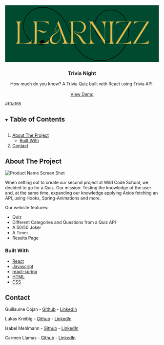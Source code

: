 <br />
<p align="center">
  <a href="https://github.com/lukaskreibig/quizzies">
    <img src="src/components/img/trivia-night-rm.png" alt="Logo">
  </a>

  <h3 align="center">Trivia Night</h3>

  <p align="center">
 How much do you know? A Trivia Quiz built with React using Trivia API.
    <br />
    <br />
    <a href="https://silly-hawking-1e1643.netlify.app/about">View Demo</a>
  </p>
</p>
#f0a165
<!-- TABLE OF CONTENTS -->
<details open="open">
  <summary><h2 style="display: inline-block">Table of Contents</h2></summary>
  <ol>
    <li>
      <a href="#about-the-project">About The Project</a>
      <ul>
        <li><a href="#built-with">Built With</a></li>
      </ul>
    </li>
    <li><a href="#contact">Contact</a></li>
  </ol>
</details>

<!-- ABOUT THE PROJECT -->

## About The Project

![Product Name Screen Shot](src/components/img/presentation.png)

When setting out to create our second project at Wild Code School, we decided to go for a Quiz. Our mission: Testing the knowledge of the user and, at the same time, expanding our knowledge applying Axios fetching an API, using Hooks, Spring-Animations and more.

Our website features:

- Quiz
- Different Categories and Questions from a Quiz API
- A 50/50 Joker
- A Timer
- Results Page

### Built With

- [React](https://reactjs.org/)
- [Javascript](https://www.javascript.com/)
- [react-spring](https://react-spring.io/)
- [HTML](https://html.com/)
- [CSS](https://www.w3.org/Style/CSS/Overview.en.html)

<!-- CONTACT -->

## Contact

Guillaume Cojan - [Github](https://github.com/Guillaume-Cojan) - [LinkedIn](https://www.linkedin.com/in/guillaumecojan/)

Lukas Kreibig - [Github](https://github.com/lukaskreibig) - [LinkedIn](https://www.linkedin.com/in/lukas-kreibig/)

Isabel Mehlmann - [Github](https://github.com/Pits111) - [LinkedIn](https://www.linkedin.com/in/isabelmehlmann/)

Carmen Llamas - [Github](https://github.com/makrmeen) - [LinkedIn](https://www.linkedin.com/in/makarmeen/)


 <!--
                            Index.html 

      This HTML file is a template.
      If you open it directly in the browser, you will see an empty page.

      You can add webfonts, meta tags, or analytics to this file.
      The build step will place the bundled scripts into the <body> tag.

      To begin the development, run `npm start` or `yarn start`.
      To create a production bundle, use `npm run build` or `yarn build`.
  -->